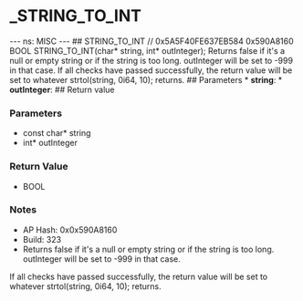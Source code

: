 # _STRING_TO_INT

--- ns: MISC --- ## STRING_TO_INT  // 0x5A5F40FE637EB584 0x590A8160 BOOL STRING_TO_INT(char* string, int* outInteger);  Returns false if it's a null or empty string or if the string is too long. outInteger will be set to -999 in that case. If all checks have passed successfully, the return value will be set to whatever strtol(string, 0i64, 10); returns.  ## Parameters * **string**: * **outInteger**:  ## Return value

### Parameters
* const char* string
* int* outInteger

### Return Value
* BOOL

### Notes
* AP Hash: 0x0x590A8160
* Build: 323
* Returns false if it's a null or empty string or if the string is too long. outInteger will be set to -999 in that case.

If all checks have passed successfully, the return value will be set to whatever strtol(string, 0i64, 10); returns.

